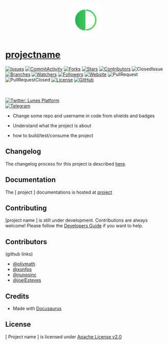 
<p align="center">
  <a href="https://lunes.io">
    <img alt="Lunes" src="static/img/lunes.png" width="100" />
  </a>
</p>

#  [projectname](https://linkProject)

[![Issues](https://img.shields.io/github/issues/nunesinc/lunes-pattern-public)](https://github.com/nunesinc/lunes-pattern-public/issues)
[![CommitActivity](https://img.shields.io/github/commit-activity/m/nunesinc/lunes-pattern-public?color=blueviolet)](https://github.com/nunesinc/lunes-pattern-public/pulse)
[![Forks](https://img.shields.io/github/forks/nunesinc/lunes-pattern-public?color=blueviolet)](https://github.com/nunesinc/lunes-pattern-public/network/members)
[![Stars](https://img.shields.io/github/stars/nunesinc/lunes-pattern-public?color=blueviolet)](https://github.com/nunesinc/lunes-pattern-public/stargazers)
[![Contributors](https://flat.badgen.net/github/contributors/nunesinc/lunes-pattern-public?color=purple)](https://github.com/nunesinc/lunes-pattern-public/graphs/contributors)
![ClosedIssue](https://flat.badgen.net/github/closed-issues/nunesinc/lunes-pattern-public?color=red)
[![Branches](https://badgen.net/github/branches/nunesinc/lunes-pattern-public?color=blueviolet)](https://github.com/nunesinc/lunes-pattern-public/branches)
[![Watchers](https://img.shields.io/github/watchers/nunesinc/lunes-pattern-public.svg?color=blueviolet)](https://github.com/nunesinc/lunes-pattern-public/watchers)
[![Followers](https://img.shields.io/github/followers/nunesinc.svg?style=social&label=Follow&maxAge=2592000?color=blueviolet)](https://github.com/nunesinc?tab=followers)
[![Website](https://img.shields.io/website?url=https%3A%2F%2Flunes.io%2F)](https://lunes.io)
![PullRequest](https://img.shields.io/github/issues-pr/nunesinc/lunes-pattern-public?color=blueviolet)
![PullRequestClosed](https://img.shields.io/github/issues-pr-closed/nunesinc/lunes-pattern-public?color=blueviolet)
[![License](https://img.shields.io/github/license/nunesinc/lunes-pattern-public?color=blueviolet)](LICENSE)
[![GitHub](https://badgen.net/badge/icon/github?icon=github&label&color=purple)](https://github.com/lunes-platform)

<br><br>
  <a href="https://twitter.com/LunesPlatform" target="_blank">
    <img alt="Twitter: Lunes Platform" src="https://badgen.net/twitter/follow/lunesplatform?icon=twitter&label=follow @LunesPlatform&color=blue" />
  </a>  
  <a href="https://t.me/LunesPlatformPT" target="_blank">
    <img alt="Telegram" src="https://badgen.net/badge/icon/Lunes%20Platform?icon=telegram&label=Telegram&color=blue"/>
  </a>

- Change some repo and username in  code from shields and badges

 
- Understand what the project is about 


 - how to build/test/consume the project

## Changelog

The changelog process for this project is described [here](CHANGELOG.md).

## Documentation
The [ project ] documentations is hosted at [ project ](https://blockchain.lunes.io/telescope/)
## Contributing
[project name ] is still under development. Contributions are always welcome! Please follow the [Developers Guide](CONTRIBUTING.md) if you want to help.
## Contributors

(github links)

* [@olivmath](https://github.com/olivmath)
* [@xonfps](https://github.com/xonfps)
* [@nunesinc](https://github.com/nunesinc)
* [@joelEsteves](https://github.com/joelesteves)

## Credits

- Made with [Docusaurus](https://docusaurus.io/)

## License
[ Project name ] is licensed under [Apache License v2.0](LICENSE)

